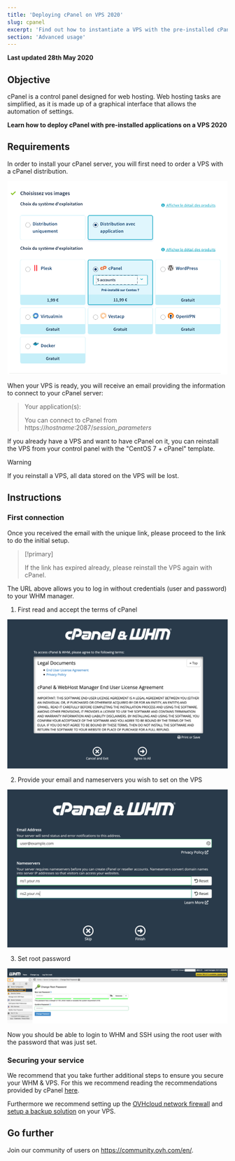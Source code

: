 ```yaml
---
title: 'Deploying cPanel on VPS 2020'
slug: cpanel
excerpt: 'Find out how to instantiate a VPS with the pre-installed cPanel application'
section: 'Advanced usage'
---
```


**Last updated 28th May 2020**

## Objective

cPanel is a control panel designed for web hosting. Web hosting tasks are simplified, as it is made up of a graphical interface that allows the automation of settings.

**Learn how to deploy cPanel with pre-installed applications on a VPS 2020**

## Requirements

In order to install your cPanel server, you will first need to order a VPS with a cPanel distribution.

![horizon](images/cpanel_order.png)

When your VPS is ready, you will receive an email providing the information to connect to your cPanel server:

>Your application(s):
>
>You can connect to cPanel from https://*hostname*:2087/*session_parameters*

If you already have a VPS and want to have cPanel on it, you can reinstall the VPS from your control panel with the "CentOS 7 + cPanel" template.

> [!warning]
>
> If you reinstall a VPS, all data stored on the VPS will be lost.
>


## Instructions

### First connection

Once you received the email with the unique link, please proceed to the link to do the initial setup. 

> [!primary]
>
> If the link has expired already, please reinstall the VPS again with cPanel.
>

The URL above allows you to log in without credentials (user and password) to your WHM manager.

1. First read and accept the terms of cPanel

![horizon](images/license_validation.png)

2. Provide your email and nameservers you wish to set on the VPS

![horizon](images/setup_config_cpanel.png)

3. Set root password

![horizon](images/change_root.png)

Now you should be able to login to WHM and SSH using the root user with the password that was just set.

### Securing your service

We recommend that you take further additional steps to ensure you secure your WHM & VPS. For this we recommend reading the recommendations provided by cPanel [here](https://docs.cpanel.net/knowledge-base/security/tips-to-make-your-server-more-secure/).

Furthermore we recommend setting up the [OVHcloud network firewall](https://docs.ovh.com/gb/en/dedicated/firewall-network/) and [setup a backup solution](https://docs.ovh.com/gb/en/vps/tips-for-securing-a-vps/#backing-up-your-system-and-your-data) on your VPS.

## Go further

Join our community of users on <https://community.ovh.com/en/>.
